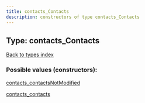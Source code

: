 ```yaml
---
title: contacts_Contacts
description: constructors of type contacts_Contacts
---
```

## Type: contacts\_Contacts  
[Back to types index](index.md)



### Possible values (constructors):

[contacts\_contactsNotModified](../constructors/contacts_contactsNotModified.md)  

[contacts\_contacts](../constructors/contacts_contacts.md)  

